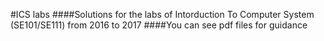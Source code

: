 #ICS labs
####Solutions for the labs of Intorduction To Computer System (SE101/SE111) from 2016 to 2017
####You can see pdf files for guidance
